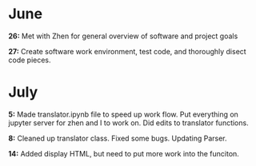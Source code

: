 
June 
=========

**26:** Met with Zhen for general overview of software and project goals
    
**27:** Create software work environment, test code, and thoroughly disect code pieces.
    
    
July 
=========
    
**5:** Made translator.ipynb file to speed up work flow. Put everything on jupyter server for zhen and I to work on. Did edits to translator functions.

**8:** Cleaned up translator class. Fixed some bugs. Updating Parser.

**14:** Added display HTML, but need to put more work into the funciton.






